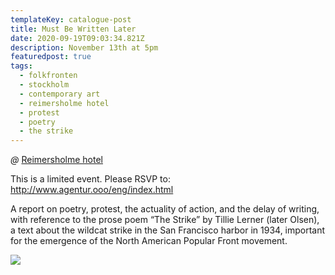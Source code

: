 ```yaml
---
templateKey: catalogue-post
title: Must Be Written Later
date: 2020-09-19T09:03:34.821Z
description: November 13th at 5pm
featuredpost: true
tags:
  - folkfronten
  - stockholm
  - contemporary art
  - reimersholme hotel
  - protest
  - poetry
  - the strike
---
```

*@* [Reimersholme hotel](https://reimersholmehotel.se/)

This is a limited event. Please RSVP to: <http://www.agentur.ooo/eng/index.html>

A report on poetry, protest, the actuality of action, and the delay of writing, with reference to the prose poem “The Strike” by Tillie Lerner (later Olsen), a text about the wildcat strike in the San Francisco harbor in 1934, important for the emergence of the North American Popular Front movement.

![](/img/cp_trea1.jpg)